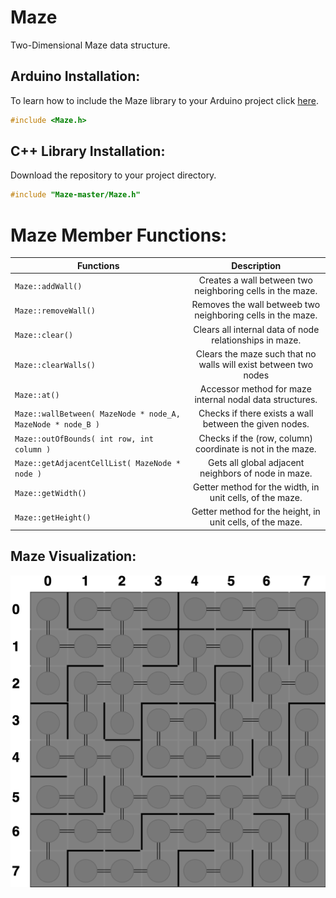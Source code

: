# Maze
Two-Dimensional Maze data structure.

## Arduino Installation:
To learn how to include the Maze library to your Arduino project click [here](https://www.arduino.cc/en/guide/libraries#toc4). 
```c++
#include <Maze.h>
```

## C++ Library Installation:
Download the repository to your project directory.
```c++
#include "Maze-master/Maze.h"
```

# Maze Member Functions:

| Functions | Description| 
| -------------------  |:-----------------------------------------------------------:| 
| `Maze::addWall()`    | Creates a wall between two neighboring cells in the maze.   | 
| `Maze::removeWall()` | Removes the wall betweeb two neighboring cells in the maze. |
| `Maze::clear()` | Clears all internal data of node relationships in maze. |
| `Maze::clearWalls()` | Clears the maze such that no walls will exist between two nodes |
| `Maze::at()` | Accessor method for maze internal nodal data structures. |
| `Maze::wallBetween( MazeNode * node_A, MazeNode * node_B )` | Checks if there exists a wall between the given nodes. |
| `Maze::outOfBounds( int row, int column )` | Checks if the (row, column) coordinate is not in the maze. |
| `Maze::getAdjacentCellList( MazeNode * node )` | Gets all global adjacent neighbors of node in maze. |
| `Maze::getWidth()` | Getter method for the width, in unit cells, of the maze. |
| `Maze::getHeight()` | Getter method for the height, in unit cells, of the maze. |

## Maze Visualization:
![Alt Text](https://github.com/jimenezjose/Maze/blob/master/.images/Maze-Graph.png)
